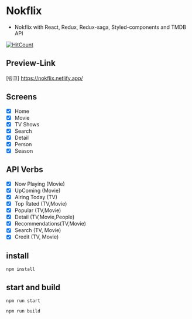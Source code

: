 # Nokflix

- Nokflix with React, Redux, Redux-saga, Styled-components and TMDB API

[![HitCount](http://hits.dwyl.com/leye195/Nokflix.svg)](http://hits.dwyl.com/leye195/Nokflix)

## Preview-Link

[링크] https://nokflix.netlify.app/

## Screens

- [x] Home
- [x] Movie
- [x] TV Shows
- [x] Search
- [x] Detail
- [x] Person
- [x] Season

## API Verbs

- [x] Now Playing (Movie)
- [x] UpComing (Movie)
- [x] Airing Today (TV)
- [x] Top Rated (TV,Movie)
- [x] Popular (TV,Movie)
- [x] Detail (TV,Movie,People)
- [x] Recommendations(TV,Movie)
- [x] Search (TV, Movie)
- [x] Credit (TV, Movie)

## install

```
npm install
```

## start and build

```
npm run start

npm run build
```
